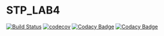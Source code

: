 # STP_LAB4
[![Build Status](https://travis-ci.org/Igor360/STP_LAB4.svg?branch=master)](https://travis-ci.org/Igor360/STP_LAB4)
[![codecov](https://codecov.io/gh/Igor360/STP_LAB4/branch/master/graph/badge.svg)](https://codecov.io/gh/Igor360/STP_LAB4)
[![Codacy Badge](https://api.codacy.com/project/badge/Grade/d33934ec794c4f2b8a6e9f96b453f72b)](https://www.codacy.com/app/Igor360/STP_LAB4?utm_source=github.com&amp;utm_medium=referral&amp;utm_content=Igor360/STP_LAB4&amp;utm_campaign=Badge_Grade)
[![Codacy Badge](https://api.codacy.com/project/badge/Coverage/d33934ec794c4f2b8a6e9f96b453f72b)](https://www.codacy.com/app/Igor360/STP_LAB4?utm_source=github.com&utm_medium=referral&utm_content=Igor360/STP_LAB4&utm_campaign=Badge_Coverage)
